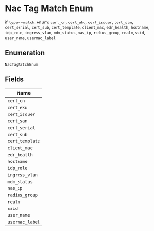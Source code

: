 
# Nac Tag Match Enum

if `type`==`match`. enum: `cert_cn`, `cert_eku`, `cert_issuer`, `cert_san`, `cert_serial`, `cert_sub`, `cert_template`, `client_mac`, `edr_health`, `hostname`, `idp_role`, `ingress_vlan`, `mdm_status`, `nas_ip`, `radius_group`, `realm`, `ssid`, `user_name`, `usermac_label`

## Enumeration

`NacTagMatchEnum`

## Fields

| Name |
|  --- |
| `cert_cn` |
| `cert_eku` |
| `cert_issuer` |
| `cert_san` |
| `cert_serial` |
| `cert_sub` |
| `cert_template` |
| `client_mac` |
| `edr_health` |
| `hostname` |
| `idp_role` |
| `ingress_vlan` |
| `mdm_status` |
| `nas_ip` |
| `radius_group` |
| `realm` |
| `ssid` |
| `user_name` |
| `usermac_label` |

